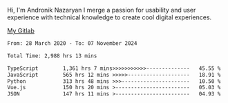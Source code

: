 Hi, I'm Andronik Nazaryan
I merge a passion for usability and user experience with technical knowledge to create cool digital experiences.

[My Gitlab](https://gitlab.com/anridev24)

<!--START_SECTION:waka-->

```txt
From: 28 March 2020 - To: 07 November 2024

Total Time: 2,988 hrs 13 mins

TypeScript        1,361 hrs 7 mins>>>>>>>>>>>--------------   45.55 %
JavaScript        565 hrs 12 mins >>>>>--------------------   18.91 %
Python            313 hrs 48 mins >>>----------------------   10.50 %
Vue.js            150 hrs 20 mins >------------------------   05.03 %
JSON              147 hrs 11 mins >------------------------   04.93 %
```

<!--END_SECTION:waka-->
